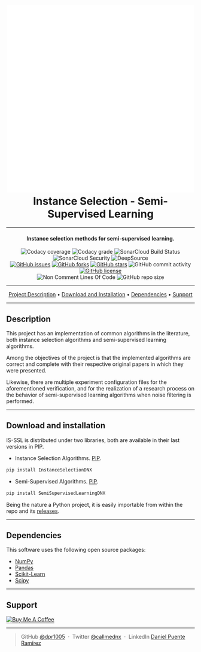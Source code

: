 
<h1 align="center">
  <br>
  <a href="https://github.com/dpr1005/Semisupervised-learning-and-instance
-selection-methods"><img src="./branding/is-ssl-2-flatten.gif" 
alt="IS-SSL by DNX"></a>
  <br>
  Instance Selection - Semi-Supervised Learning
  <br>
</h1>

---
<h4 align="center">Instance selection methods for semi-supervised learning.</h4>
<div align="center">
  <img alt="Codacy coverage" src="https://img.shields.io/codacy/coverage/c336db4b8f9b4196bc802a544a18b83b?logo=codacy">
  <img alt="Codacy grade" src="https://img.shields.io/codacy/grade/c336db4b8f9b4196bc802a544a18b83b?logo=codacy">
  <img alt="SonarCloud Build Status" src="https://sonarcloud.io/api/project_badges/measure?project=dpr1005_Semisupervised-learning-and-instance-selection-methods&metric=alert_status">
  <img alt="SonarCloud Security" src="https://sonarcloud.io/api/project_badges/measure?project=dpr1005_Semisupervised-learning-and-instance-selection-methods&metric=security_rating">
  <img alt="DeepSource" src="https://deepsource.io/gh/dpr1005/Semisupervised-learning-and-instance-selection-methods.svg/?label=active+issues&show_trend=true&token=_L2oEwtETgWq6CnhDB1m8qO6)](https://deepsource.io/gh/dpr1005/Semisupervised-learning-and-instance-selection-methods/?ref=repository-badge"> 
  <br/>
  <a href="https://github.com/dpr1005/Semisupervised-learning-and-instance-selection-methods/issues"><img alt="GitHub issues" src="https://img.shields.io/github/issues/dpr1005/Semisupervised-learning-and-instance-selection-methods"></a>
<a href="https://github.com/dpr1005/Semisupervised-learning-and-instance-selection-methods/network/members"><img alt="GitHub forks" src="https://img.shields.io/github/forks/dpr1005/Semisupervised-learning-and-instance-selection-methods"></a>
<a href="https://github.com/dpr1005/Semisupervised-learning-and-instance-selection-methods/stargazers"><img alt="GitHub stars" src="https://img.shields.io/github/stars/dpr1005/Semisupervised-learning-and-instance-selection-methods"></a>
<img alt="GitHub commit activity" src="https://img.shields.io/github/commit-activity/m/dpr1005/Semisupervised-learning-and-instance-selection-methods">
  <a href="https://github.com/dpr1005/Semisupervised-learning-and-instance-selection-methods/blob/main/LICENSE"><img alt="GitHub license" src="https://img.shields.io/github/license/dpr1005/Semisupervised-learning-and-instance-selection-methods"></a>
  <br/>
  <img alt="Non Comment Lines Of Code" src="https://sonarcloud.io/api/project_badges/measure?project=dpr1005_Semisupervised-learning-and-instance-selection-methods&metric=ncloc">
  <img alt="GitHub repo size" src="https://img.shields.io/github/repo-size/dpr1005/Semisupervised-learning-and-instance-selection-methods?color=purple&logo=github">
</div>

---
<p align="center">
  <a href="#description">Project Description</a> •
  <a href="#download-and-installation">Download and Installation</a> •
  <a href="#dependencies">Dependencies</a> •
  <a href="#support">Support</a>
</p>


---
## Description
This project has an implementation of common algorithms in the literature, both instance selection algorithms and semi-supervised learning algorithms.

Among the objectives of the project is that the implemented algorithms are correct and complete with their respective original papers in which they were presented.

Likewise, there are multiple experiment configuration files for the aforementioned verification, and for the realization of a research process on the behavior of semi-supervised learning algorithms when noise filtering is performed.

---
## Download and installation
IS-SSL is distributed under two libraries, both are available in their last 
versions in PIP. 
- Instance Selection Algorithms. [PIP](https://pypi.org/project/InstanceSelectionDNX/).
  
````bash
pip install InstanceSelectionDNX
````

- Semi-Supervised Algorithms. [PIP](https://pypi.org/project/SemiSupervisedLearningDNX/).
````bash
pip install SemiSupervisedLearningDNX
````

Being the nature a Python project, it is easily importable from within the 
repo and its [releases](https://github.com/dpr1005/Semisupervised-learning-and-instance-selection-methods/releases).


---
## Dependencies

This software uses the following open source packages:

- [NumPy](https://numpy.org)
- [Pandas](https://pandas.pydata.org/)
- [Scikit-Learn](https://sklearn.org)
- [Scipy](https://scipy.org)

---
## Support
<a href="https://buymeacoffee.com/danielpuente" target="_blank"><img src="https://www.buymeacoffee.com/assets/img/custom_images/purple_img.png" alt="Buy Me A Coffee" style="height: 41px !important;width: 174px !important;box-shadow: 0px 3px 2px 0px rgba(190, 190, 190, 0.5) !important;-webkit-box-shadow: 0px 3px 2px 0px rgba(190, 190, 190, 0.5) !important;" ></a>


---

> GitHub [@dpr1005](https://github.com/dpr1005) &nbsp;&middot;&nbsp;
> Twitter [@callmednx](https://twitter.com/callmednx) &nbsp;&middot;&nbsp;
> LinkedIn [Daniel Puente Ramírez](https://www.linkedin.com/in/danielpuenteramirez/)

